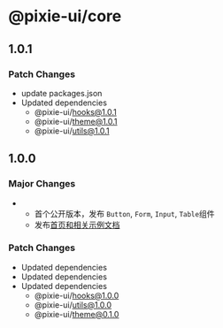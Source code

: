 # @pixie-ui/core

## 1.0.1

### Patch Changes

- update packages.json
- Updated dependencies
  - @pixie-ui/hooks@1.0.1
  - @pixie-ui/theme@1.0.1
  - @pixie-ui/utils@1.0.1

## 1.0.0

### Major Changes

- - 首个公开版本，发布 `Button`, `Form`, `Input`, `Table`组件
  - 发布[首页和相关示例文档](https://ocean-h1.github.io/pixie-ui/)

### Patch Changes

- Updated dependencies
- Updated dependencies
- Updated dependencies
  - @pixie-ui/hooks@1.0.0
  - @pixie-ui/utils@1.0.0
  - @pixie-ui/theme@0.1.0
